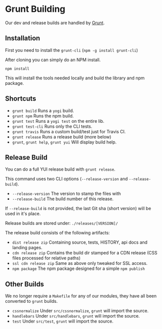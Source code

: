 Grunt Building
==============

Our dev and release builds are handled by [Grunt](http://gruntjs.com/).

Installation
------------

First you need to install the `grunt-cli` (`npm -g install grunt-cli`)

After cloning you can simply do an NPM install.

`npm install`

This will install the tools needed locally and build the library and npm package.

Shortcuts
---------

 * `grunt build` Runs a `yogi` build.
 * `grunt npm` Runs the npm build.
 * `grunt test` Runs a `yogi test` on the entire lib.
 * `grunt test-cli` Runs only the CLI tests.
 * `grunt travis` Runs a custom build/test just for Travis CI.
 * `grunt release` Runs a release build (more below)
 * `grunt`, `grunt help`, `grunt yui` Will display build help.

Release Build
-------------

You can do a full YUI release build with `grunt release`.

This command uses two CLI options (`--release-version` and `--release-build`).

 * `--release-version` The version to stamp the files with
 * `--release-build` The build number of this release.

If `--release-build` is not provided, the last Git sha (short version) will be used in it's place.

Release builds are stored under: `./releases/[VERSION]/`

The release build consists of the following artifacts:

 * `dist release zip` Containing source, tests, HISTORY, api docs and landing pages.
 * `cdn release zip` Contains the build dir stamped for a CDN release (CSS files processed for relative paths)
 * `ssl cdn release zip` Same as above only tweaked for SSL access.
 * `npm package` The npm package designed for a simple `npm publish`

Other Builds
------------

We no longer require a `Makefile` for any of our modules, they have all been converted to `grunt` builds.

 * `cssnormalize` Under `src/cssnormalize`, `grunt` will import the source.
 * `handlebars` Under `src/handlebars`, `grunt` will import the source.
 * `test` Under `src/test`, `grunt` will import the source.

